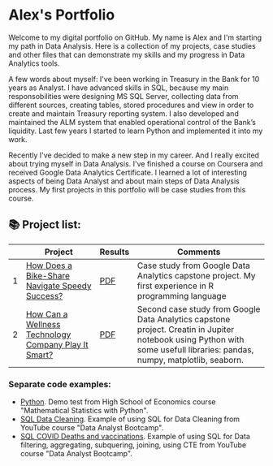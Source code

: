 # Alex's Portfolio

Welcome to my digital portfolio on GitHub. My name is Alex and I'm starting my path in Data Analysis. Here is a collection of my projects, case studies and other files that can demonstrate my skills and my progress in Data Analytics tools.

A few words about myself: I've been working in Treasury in the Bank for 10 years as Analyst. I have advanced skills in SQL, because my main responsobilities were designing MS SQL Server, collecting data from different sources, creating tables, stored procedures and view in order to create and maintain Treasury reporting system. I also developed and maintained the ALM system that enabled operational control of the Bank’s liquidity. Last few years I started to learn Python and implemented it into my work. 

Recently I've decided to make a new step in my career. And I really excited about trying myself in Data Analysis. I've finished a course on Coursera and received Google Data Analytics Certificate. I learned a lot of interesting aspects of being Data Analyst and about main steps of Data Analysis process. My first projects in this portfolio will be case studies from this course. 

## 📚 Project list:  

|    | Project | Results | Comments |
|--------|----------|--------|----------------------------|
| 1 | [How Does a Bike-Share Navigate Speedy Success?](https://github.com/AlexPopov88/Portfolio/blob/main/Projects/Cyclistic%20bike-share/Cyclistic%20bike-share%20analysis.Rmd) | [PDF](https://github.com/AlexPopov88/Portfolio/blob/main/Projects/Cyclistic%20bike-share/Cyclistic%20bike-share%20analysis.pdf) | Case study from Google Data Analytics capstone project. My first experience in R programming language |
| 2 | [How Can a Wellness Technology Company Play It Smart?](https://github.com/AlexPopov88/Portfolio/blob/main/Projects/Bellabeat%20wellness%20analysis.ipynb) | [PDF](https://github.com/AlexPopov88/Portfolio/blob/main/Projects/Bellabeat%20wellness%20analysis.pdf) | Second case study from Google Data Analytics capstone project. Creatin in Jupiter notebook using Python with some usefull libraries: pandas, numpy, matplotlib, seaborn.|


### Separate code examples:
+ [Python](https://github.com/AlexPopov88/Portfolio/blob/main/Code%20examples/Python_HSE_Demo%20Test.ipynb). Demo test from High School of Economics course "Mathematical Statistics with Python".
+ [SQL Data Cleaning](https://github.com/AlexPopov88/Portfolio/blob/main/Code%20examples/SQL_cleaning_data.sql). Example of using SQL for Data Cleaning from YouTube course "Data Analyst Bootcamp".
+ [SQL COVID Deaths and vaccinations](https://github.com/AlexPopov88/Portfolio/blob/main/Code%20examples/SQL_COVID%20deaths%20and%20vaccinations.sql). Example of using SQL for Data filtering, aggregating, subquering, joining, using CTE from YouTube course "Data Analyst Bootcamp".

  
